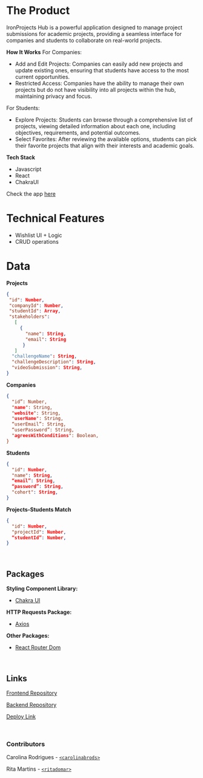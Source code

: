 # The Product
IronProjects Hub is a powerful application designed to manage project submissions for academic projects, providing a seamless interface for companies and students to collaborate on real-world projects.

**How It Works**
For Companies:
- Add and Edit Projects: Companies can easily add new projects and update existing ones, ensuring that students have access to the most current opportunities.
- Restricted Access: Companies have the ability to manage their own projects but do not have visibility into all projects within the hub, maintaining privacy and focus.

For Students:
- Explore Projects: Students can browse through a comprehensive list of projects, viewing detailed information about each one, including objectives, requirements, and potential outcomes.
- Select Favorites: After reviewing the available options, students can pick their favorite projects that align with their interests and academic goals.

**Tech Stack**
- Javascript
- React
- ChakraUI

Check the app [here](https://ironprojects-hub.netlify.app/)

# Technical Features
- Wishlist UI + Logic
- CRUD operations

# Data

**Projects**

```json
{
 "id": Number,
 "companyId": Number,
 "studentId": Array,
 "stakeholders":
   [
     {
       "name": String,
       "email": String
      }
   ]
  "challengeName": String,
  "challengeDescription": String,
  "videoSubmission": String,
}
```

**Companies**

```json
{
  "id”: Number,
  "name": String,
  "website": String,
  "userName": String,
  “userEmail”: String,
  “userPassword”: String,
  "agreesWithConditions": Boolean,
}
```

**Students**

```json
{
  "id": Number,
  "name": String,
  “email”: String,
  “password”: String,
  "cohort": String,
}
```

**Projects-Students Match**
```json
{
  "id": Number,
  "projectId": Number,
  “studentId”: Number,
}
```

<br/>

## Packages
**Styling Component Library:** 
* [Chakra UI](https://chakra-ui.com/) 

**HTTP Requests Package:**
* [Axios](https://axios-http.com/docs/intro)

**Other Packages:**
* [React Router Dom](https://www.npmjs.com/package/react-router-dom)

<br/>

## Links

[Frontend Repository](https://github.com/carolinabrods/ironprojects-hub/)

[Backend Repository](https://github.com/ritadomar/ironprojects-hub-backend)

[Deploy Link](https://ironprojects-hub.netlify.app/)

<br/>

### Contributors

Carolina Rodrigues - [`<carolinabrods>`](https://github.com/person1-username)

Rita Martins - [`<ritadomar>`](https://github.com/person2-username)
